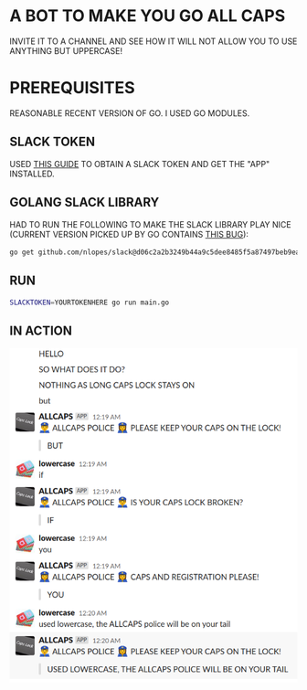 # A BOT TO MAKE YOU GO ALL CAPS

INVITE IT TO A CHANNEL AND SEE HOW IT WILL NOT ALLOW YOU TO USE ANYTHING BUT UPPERCASE!

# PREREQUISITES

REASONABLE RECENT VERSION OF GO. I USED GO MODULES.

## SLACK TOKEN

USED [THIS GUIDE](https://github.com/threatsimple/smug-broker/blob/master/doc/slack.md)
TO OBTAIN A SLACK TOKEN AND GET THE "APP" INSTALLED.

## GOLANG SLACK LIBRARY

HAD TO RUN THE FOLLOWING TO MAKE THE SLACK LIBRARY PLAY NICE
(CURRENT VERSION PICKED UP BY GO CONTAINS [THIS BUG](https://github.com/nlopes/slack/pull/618)):

```bash
go get github.com/nlopes/slack@d06c2a2b3249b44a9c5dee8485f5a87497beb9ea
```

## RUN

```bash
SLACKTOKEN=YOURTOKENHERE go run main.go
```

## IN ACTION

![ALLCAPS IN ACTION](action-shot.png)